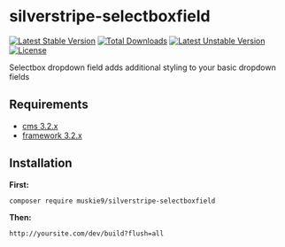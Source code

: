 # silverstripe-selectboxfield

[![Latest Stable Version](https://poser.pugx.org/muskie9/silverstripe-selectboxfield/v/stable)](https://packagist.org/packages/muskie9/silverstripe-selectboxfield) [![Total Downloads](https://poser.pugx.org/muskie9/silverstripe-selectboxfield/downloads)](https://packagist.org/packages/muskie9/silverstripe-selectboxfield) [![Latest Unstable Version](https://poser.pugx.org/muskie9/silverstripe-selectboxfield/v/unstable)](https://packagist.org/packages/muskie9/silverstripe-selectboxfield) [![License](https://poser.pugx.org/muskie9/silverstripe-selectboxfield/license)](https://packagist.org/packages/muskie9/silverstripe-selectboxfield)

Selectbox dropdown field adds additional styling to your basic dropdown fields

## Requirements

- [cms 3.2.x](https://github.com/silverstripe/silverstripe-cms)
- [framework 3.2.x](https://github.com/silverstripe/silverstripe-framework)

## Installation

**First:**

`composer require muskie9/silverstripe-selectboxfield`

**Then:**

`http://yoursite.com/dev/build?flush=all`